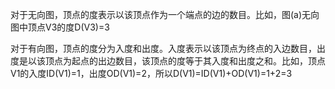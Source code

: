 对于无向图，顶点的度表示以该顶点作为一个端点的边的数目。比如，图\(a\)无向图中顶点V3的度D\(V3\)=3

对于有向图，顶点的度分为入度和出度。入度表示以该顶点为终点的入边数目，出度是以该顶点为起点的出边数目，该顶点的度等于其入度和出度之和。比如，顶点V1的入度ID\(V1\)=1，出度OD\(V1\)=2，所以D\(V1\)=ID\(V1\)+OD\(V1\)=1+2=3



